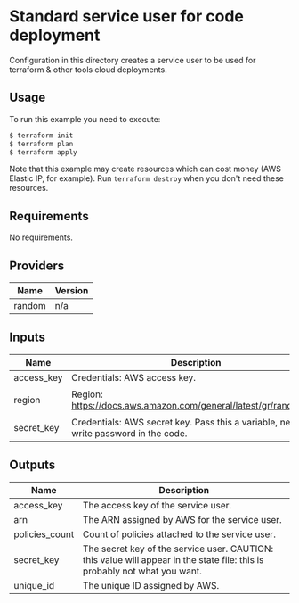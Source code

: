 # Standard service user for code deployment

Configuration in this directory creates a service user to be used for terraform & other tools cloud deployments.

## Usage

To run this example you need to execute:

```bash
$ terraform init
$ terraform plan
$ terraform apply
```

Note that this example may create resources which can cost money (AWS Elastic IP, for example). Run `terraform destroy` when you don't need these resources.

<!-- BEGINNING OF PRE-COMMIT-TERRAFORM DOCS HOOK -->
## Requirements

No requirements.

## Providers

| Name | Version |
|------|---------|
| random | n/a |

## Inputs

| Name | Description | Type | Default | Required |
|------|-------------|------|---------|:--------:|
| access\_key | Credentials: AWS access key. | `string` | n/a | yes |
| region | Region: https://docs.aws.amazon.com/general/latest/gr/rande.html. | `string` | `"us-east-1"` | no |
| secret\_key | Credentials: AWS secret key. Pass this a variable, never write password in the code. | `string` | n/a | yes |

## Outputs

| Name | Description |
|------|-------------|
| access\_key | The access key of the service user. |
| arn | The ARN assigned by AWS for the service user. |
| policies\_count | Count of policies attached to the service user. |
| secret\_key | The secret key of the service user. CAUTION: this value will appear in the state file: this is probably not what you want. |
| unique\_id | The unique ID assigned by AWS. |

<!-- END OF PRE-COMMIT-TERRAFORM DOCS HOOK -->
